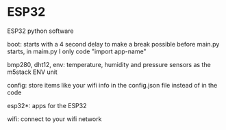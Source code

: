 # ESP32
ESP32 python software

boot: starts with a 4 second delay to make a break possible before main.py starts, in maim.py I only code "import app-name"

bmp280, dht12, env: temperature, humidity and pressure sensors as the m5stack ENV unit

config: store items like your wifi info in the config.json file instead of in the code

esp32*: apps for the ESP32

wifi: connect to your wifi network
